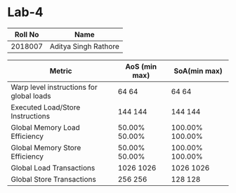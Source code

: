 # Lab-4

| Roll No | Name                 |
| ------- | -------------------- |
| 2018007 | Aditya Singh Rathore |

| Metric                                   | AoS (min      max) | SoA(min      max)   |
| ---------------------------------------- | ------------------ | ------------------- |
| Warp level instructions for global loads | 64          64     | 64          64      |
| Executed Load/Store Instructions         | 144         144    | 144         144     |
| Global Memory Load Efficiency            | 50.00%      50.00% | 100.00%     100.00% |
| Global Memory Store Efficiency           | 50.00%      50.00% | 100.00%     100.00% |
| Global Load Transactions                 | 1026        1026   | 1026        1026    |
| Global Store Transactions                | 256         256    | 128         128     |

